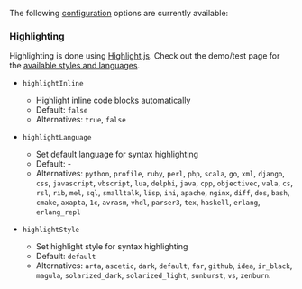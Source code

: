 The following [configuration](Configuration) options are currently available:

### Highlighting

Highlighting is done using [Highlight.js](http://softwaremaniacs.org/soft/highlight/en/). Check out the demo/test page for the [available styles and languages](http://softwaremaniacs.org/media/soft/highlight/test.html).

* `highlightInline`
  * Highlight inline code blocks automatically
  * Default: `false`
  * Alternatives: `true`, `false`

* `highlightLanguage`
  * Set default language for syntax highlighting
  * Default: -
  * Alternatives: `python`, `profile`, `ruby`, `perl`, `php`, `scala`, `go`, `xml`, `django`, `css`, `javascript`, `vbscript`, `lua`, `delphi`, `java`, `cpp`, `objectivec`, `vala`, `cs`, `rsl`, `rib`, `mel`, `sql`, `smalltalk`, `lisp`, `ini`, `apache`, `nginx`, `diff`, `dos`, `bash`, `cmake`, `axapta`, `1c`, `avrasm`, `vhdl`, `parser3`, `tex`, `haskell`, `erlang`, `erlang_repl`

* `highlightStyle`
  * Set highlight style for syntax highlighting
  * Default: `default`
  * Alternatives: `arta`, `ascetic`, `dark`, `default`, `far`, `github`, `idea`, `ir_black`, `magula`, `solarized_dark`, `solarized_light`, `sunburst`, `vs`, `zenburn`.